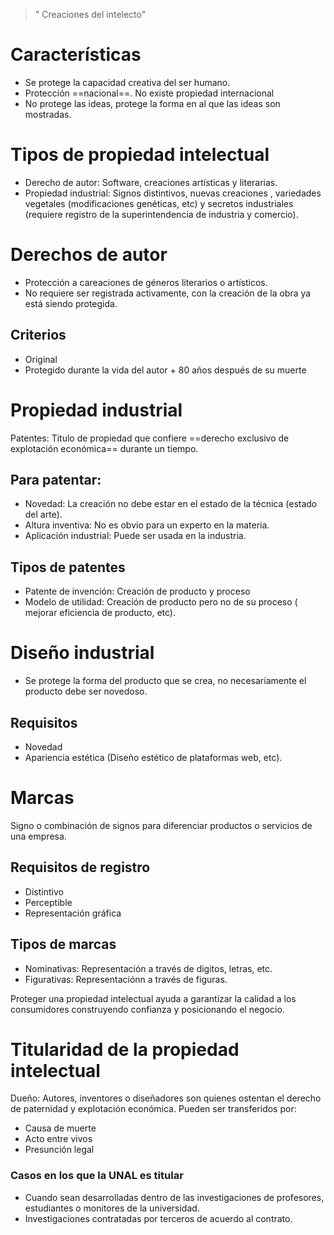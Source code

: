 >" Creaciones del intelecto"

# Características
- Se protege la capacidad creativa del ser humano.
- Protección ==nacional==. No existe propiedad internacional
- No protege las ideas, protege la forma en al que las ideas son mostradas.

# Tipos de propiedad intelectual

- Derecho de autor: Software, creaciones artísticas y literarias.
- Propiedad industrial: Signos distintivos, nuevas creaciones , variedades vegetales (modificaciones genéticas, etc) y secretos industriales (requiere registro de la superintendencia de industria y comercio).

# Derechos de autor

- Protección a careaciones de géneros literarios o artísticos.
- No requiere ser registrada activamente, con la creación de la obra ya está siendo protegida.

## Criterios
- Original
- Protegido durante la vida del autor + 80 años después de su muerte

# Propiedad industrial

Patentes: Titulo de propiedad que confiere ==derecho exclusivo de explotación económica== durante un tiempo.

## Para patentar:
- Novedad: La creación no debe estar en el estado de la técnica (estado del arte).
- Altura inventiva: No es obvio para un experto en la materia.
- Aplicación industrial: Puede ser usada en la industria.

## Tipos de patentes
- Patente de invención: Creación de producto y proceso
- Modelo de utilidad: Creación de producto pero no de su proceso ( mejorar eficiencia de producto, etc).

# Diseño industrial
- Se protege la forma del producto que se crea, no necesariamente el producto debe ser novedoso.

## Requisitos
- Novedad
- Apariencia estética (Diseño estético de plataformas web, etc).

# Marcas
Signo o combinación de signos para diferenciar productos o servicios de una empresa.

## Requisitos de registro
- Distintivo
- Perceptible
- Representación gráfica

## Tipos de marcas
- Nominativas: Representación a través de digitos, letras, etc.
- Figurativas: Representaciónn a través de figuras.

Proteger una propiedad intelectual ayuda a garantizar la calidad a los consumidores construyendo confianza y posicionando el negocio.

# Titularidad de la propiedad intelectual

Dueño: Autores, inventores o diseñadores son quienes ostentan el derecho de paternidad y explotación económica. Pueden ser transferidos por:
- Causa de muerte
- Acto entre vivos
- Presunción legal

### Casos en los que la UNAL es titular
- Cuando sean desarrolladas dentro de las investigaciones de profesores, estudiantes o monitores de la universidad.
- Investigaciones contratadas por terceros de acuerdo al contrato.